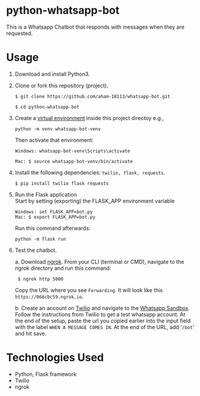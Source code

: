 # python-whatsapp-bot
This is a Whatsapp Chatbot that responds with messages when they are requested.

# Usage
1. Download and install Python3.

2. Clone or fork this repository (project).
    ```
    $ git clone https://github.com/aham-18113/whatsapp-bot.git

    $ cd python-whatsapp-bot
    ```

2. Create a [virtual environment](https://packaging.python.org/guides/installing-using-pip-and-virtual-environments/) inside this project directoy e.g.,
    ```
    python -m venv whatsapp-bot-venv
    ```
    Then activate that environment:
    ```
    Windows: whatsapp-bot-venv\Scripts\activate

    Mac: $ source whatsapp-bot-venv/bin/activate
    ```

4. Install the following dependencies: `twilio, flask, requests`.
    ```
    $ pip install twilio flask requests
    ```

5. Run the Flask application  
    Start by setting (exporting) the FLASK_APP environment variable
    ```
    Windows: set FLASK_APP=bot.py
    Mac: $ export FLASK_APP=bot.py
    ```
    Run this command afterwards:
    ```
    python -m flask run
    ```

6. Test the chatbot. 

    a. Download [ngrok](https://ngrok.com/download). From your CLI (terminal or CMD), navigate to the ngrok directory and run this command:

        $ ngrok http 5000
    
    Copy the URL where you see `Forwarding`. It will look like this `https://066cbc59.ngrok.io`.
    

    b. Create an account on [Twilio](https://www.twilio.com) and navigate to the [Whatsapp Sandbox](https://www.twilio.com/console/sms/whatsapp/sandbox). Follow the instructions from Twilio to get a test whatsapp account.
    At the end of the setup, paste the url you copied earlier into the input field with the label `WHEN A MESSAGE COMES IN`. At the end of the URL, add '`/bot`' and hit save.

# Technologies Used
- Python, Flask framework
- Twilio
- ngrok
